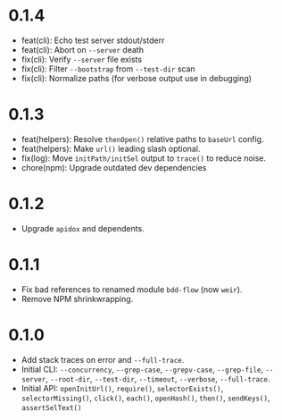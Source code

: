 # 0.1.4

- feat(cli): Echo test server stdout/stderr
- feat(cli): Abort on `--server` death
- fix(cli): Verify `--server` file exists
- fix(cli): Filter `--bootstrap` from `--test-dir` scan
- fix(cli): Normalize paths (for verbose output use in debugging)

# 0.1.3

- feat(helpers): Resolve `thenOpen()` relative paths to `baseUrl` config.
- feat(helpers): Make `url()` leading slash optional.
- fix(log): Move `initPath/initSel` output to `trace()` to reduce noise.
- chore(npm): Upgrade outdated dev dependencies

# 0.1.2

- Upgrade `apidox` and dependents.

# 0.1.1

- Fix bad references to renamed module `bdd-flow` (now `weir`).
- Remove NPM shrinkwrapping.

# 0.1.0

- Add stack traces on error and `--full-trace`.
- Initial CLI: `--concurrency`, `--grep-case`, `--grepv-case`, `--grep-file`, `--server`, `--root-dir`, `--test-dir`, `--timeout`, `--verbose`, `--full-trace`.
- Initial API: `openInitUrl()`, `require()`, `selectorExists()`, `selectorMissing()`, `click()`, `each()`, `openHash()`, `then()`, `sendKeys()`, `assertSelText()`
